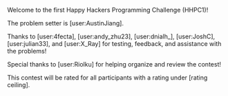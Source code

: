 Welcome to the first Happy Hackers Programming Challenge (HHPC1)!

The problem setter is [user:AustinJiang].

Thanks to [user:4fecta], [user:andy_zhu23], [user:dnialh_], [user:JoshC], [user:julian33], and [user:X_Ray] for testing, feedback, and assistance with the problems!

Special thanks to [user:Riolku] for helping organize and review the contest!

This contest will be rated for all participants with a rating under [rating ceiling].